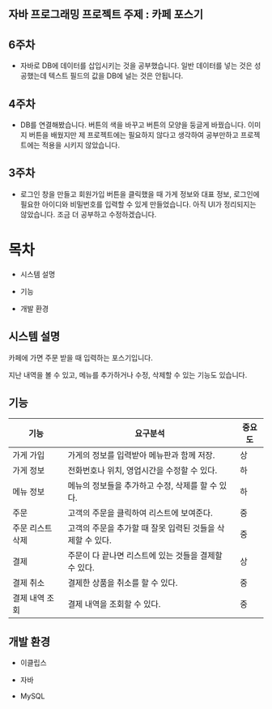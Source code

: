 ## 자바 프로그래밍 프로젝트 주제 : 카페 포스기

## 6주차
 - 자바로 DB에 데이터를 삽입시키는 것을 공부했습니다. 일반 데이터를 넣는 것은 성공했는데 텍스트 필드의 값을 DB에 널는 것은 안됩니다. 

## 4주차
 - DB를 연결해봤습니다. 버튼의 색을 바꾸고 버튼의 모양을 둥글게 바꿨습니다. 이미지 버튼을 배웠지만 제 프로젝트에는 필요하지 않다고 생각하여 공부만하고 프로젝트에는 적용을 시키지 않았습니다.
  
## 3주차
 - 로그인 창을 만들고 회원가입 버튼을 클릭했을 때 가게 정보와 대표 정보, 로그인에 필요한 아이디와 비밀번호를 입력할 수 있게 만들었습니다. 아직 UI가 정리되지는 않았습니다. 조금 더 공부하고 수정하겠습니다.

# 목차

- 시스템 설명
  
- 기능
  
- 개발 환경
  

## 시스템 설명

카페에 가면 주문 받을 때 입력하는 포스기입니다.

지난 내역을 볼 수 있고, 메뉴를 추가하거나 수정, 삭제할 수 있는 기능도 있습니다.

## 기능

| 기능  | 요구분석 | 중요도 |
| --- | --- | --- |
| 가게 가입 | 가게의 정보를 입력받아 메뉴판과 함께 저장. | 상   |
| 가게 정보 | 전화번호나 위치, 영업시간을 수정할 수 있다. | 하   |
| 메뉴 정보 | 메뉴의 정보들을 추가하고 수정, 삭제를 할 수 있다. | 하   |
| 주문  | 고객의 주문을 클릭하여 리스트에 보여준다. | 중   |
| 주문 리스트 삭제 | 고객의 주문을 추가할 때 잘못 입력된 것들을 삭제할 수 있다. | 중   |
| 결제  | 주문이 다 끝나면 리스트에 있는 것들을 결제할 수 있다. | 상   |
| 결제 취소 | 결제한 상품을 취소를 할 수 있다. | 중   |
| 결제 내역 조회 | 결제 내역을 조회할 수 있다. | 중   |

## 개발 환경

- 이클립스
  
- 자바 
  

- MySQL
